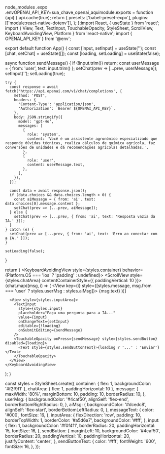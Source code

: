 node_modules
.expo
.envOPENAI_API_KEY=sua_chave_openai_aquimodule.exports = function (api) {
  api.cache(true);
  return {
    presets: ['babel-preset-expo'],
    plugins: [['module:react-native-dotenv']],
  };
};import React, { useState } from 'react';
import { View, Text, TextInput, TouchableOpacity, StyleSheet, ScrollView, KeyboardAvoidingView, Platform } from 'react-native';
import { OPENAI_API_KEY } from '@env';

export default function App() {
  const [input, setInput] = useState('');
  const [chat, setChat] = useState([]);
  const [loading, setLoading] = useState(false);

  async function sendMessage() {
    if (!input.trim()) return;
    const userMessage = { from: 'user', text: input.trim() };
    setChat(prev => [...prev, userMessage]);
    setInput('');
    setLoading(true);

    try {
      const response = await fetch('https://api.openai.com/v1/chat/completions', {
        method: 'POST',
        headers: {
          'Content-Type': 'application/json',
          'Authorization': `Bearer ${OPENAI_API_KEY}`,
        },
        body: JSON.stringify({
          model: 'gpt-4o',
          messages: [
            {
              role: 'system',
              content: 'Você é um assistente agronômico especializado que responde dúvidas técnicas, realiza cálculos de química agrícola, faz conversões de unidades e dá recomendações agrícolas detalhadas.',
            },
            {
              role: 'user',
              content: userMessage.text,
            },
          ],
        }),
      });

      const data = await response.json();
      if (data.choices && data.choices.length > 0) {
        const aiMessage = { from: 'ai', text: data.choices[0].message.content };
        setChat(prev => [...prev, aiMessage]);
      } else {
        setChat(prev => [...prev, { from: 'ai', text: 'Resposta vazia da IA.' }]);
      }
    } catch (e) {
      setChat(prev => [...prev, { from: 'ai', text: 'Erro ao conectar com a IA.' }]);
    }

    setLoading(false);
  }

  return (
    <KeyboardAvoidingView style={styles.container} behavior={Platform.OS === 'ios' ? 'padding' : undefined}>
      <ScrollView style={styles.chatArea} contentContainerStyle={{ paddingVertical: 10 }}>
        {chat.map((msg, i) => (
          <View key={i} style={[styles.message, msg.from === 'user' ? styles.userMsg : styles.aiMsg]}>
            <Text style={styles.messageText}>{msg.text}</Text>
          </View>
        ))}
      </ScrollView>

      <View style={styles.inputArea}>
        <TextInput
          style={styles.input}
          placeholder="Faça uma pergunta para a IA..."
          value={input}
          onChangeText={setInput}
          editable={!loading}
          onSubmitEditing={sendMessage}
        />
        <TouchableOpacity onPress={sendMessage} style={styles.sendButton} disabled={loading}>
          <Text style={styles.sendButtonText}>{loading ? '...' : 'Enviar'}</Text>
        </TouchableOpacity>
      </View>
    </KeyboardAvoidingView>
  );
}

const styles = StyleSheet.create({
  container: { flex: 1, backgroundColor: '#f2f9f1' },
  chatArea: { flex: 1, paddingHorizontal: 10 },
  message: {
    maxWidth: '80%',
    marginBottom: 10,
    padding: 10,
    borderRadius: 10,
  },
  userMsg: {
    backgroundColor: '#4caf50',
    alignSelf: 'flex-end',
    borderBottomRightRadius: 0,
  },
  aiMsg: {
    backgroundColor: '#dcedc8',
    alignSelf: 'flex-start',
    borderBottomLeftRadius: 0,
  },
  messageText: {
    color: '#000',
    fontSize: 16,
  },
  inputArea: {
    flexDirection: 'row',
    padding: 10,
    borderTopWidth: 1,
    borderColor: '#a5d6a7',
    backgroundColor: '#fff',
  },
  input: {
    flex: 1,
    backgroundColor: '#f0f4f1',
    borderRadius: 20,
    paddingHorizontal: 15,
    fontSize: 16,
  },
  sendButton: {
    marginLeft: 10,
    backgroundColor: '#4caf50',
    borderRadius: 20,
    paddingVertical: 10,
    paddingHorizontal: 20,
    justifyContent: 'center',
  },
  sendButtonText: {
    color: '#fff',
    fontWeight: '600',
    fontSize: 16,
  },
});
